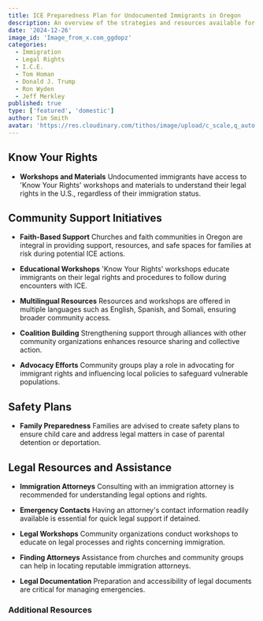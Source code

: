 ```yaml
---
title: ICE Preparedness Plan for Undocumented Immigrants in Oregon
description: An overview of the strategies and resources available for undocumented immigrants in Oregon to prepare for possible ICE actions.
date: '2024-12-26'
image_id: 'Image_from_x.com_ggdopz'
categories:
  - Immigration
  - Legal Rights
  - I.C.E.
  - Tom Homan
  - Donald J. Trump
  - Ron Wyden
  - Jeff Merkley
published: true
type: ['featured', 'domestic']
author: Tim Smith
avatar: 'https://res.cloudinary.com/tithos/image/upload/c_scale,q_auto:eco,w_1500/v1735346417/Image_from_x.com_ggdopz.avif'
---
```


<script>
  import { ExternalLink } from '../lib'
  import { CldImage } from 'svelte-cloudinary';
</script>

<CldImage
  width='100%'
  src='Image_from_x.com_ggdopz'
  alt='ICE Preparedness Plan for Undocumented Immigrants in Oregon'
  aspect-ratio='16:9'
/>

## Know Your Rights

- **Workshops and Materials** Undocumented immigrants have access to 'Know Your Rights' workshops and materials to understand their legal rights in the U.S., regardless of their immigration status.

## Community Support Initiatives

-  **Faith-Based Support** Churches and faith communities in Oregon are integral in providing support, resources, and safe spaces for families at risk during potential ICE actions.

-  **Educational Workshops** 'Know Your Rights' workshops educate immigrants on their legal rights and procedures to follow during encounters with ICE.

- **Multilingual Resources** Resources and workshops are offered in multiple languages such as English, Spanish, and Somali, ensuring broader community access.

- **Coalition Building** Strengthening support through alliances with other community organizations enhances resource sharing and collective action.

- **Advocacy Efforts** Community groups play a role in advocating for immigrant rights and influencing local policies to safeguard vulnerable populations.

## Safety Plans

- **Family Preparedness** Families are advised to create safety plans to ensure child care and address legal matters in case of parental detention or deportation.

## Legal Resources and Assistance

- **Immigration Attorneys** Consulting with an immigration attorney is recommended for understanding legal options and rights.

- **Emergency Contacts** Having an attorney's contact information readily available is essential for quick legal support if detained.

- **Legal Workshops** Community organizations conduct workshops to educate on legal processes and rights concerning immigration.

- **Finding Attorneys** Assistance from churches and community groups can help in locating reputable immigration attorneys.

- **Legal Documentation** Preparation and accessibility of legal documents are critical for managing emergencies.

### Additional Resources

<ExternalLink href="Immigration Preparedness Toolkit" text="https://ilrc.org" />
